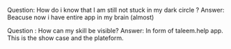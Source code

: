 
 Question:  How do i know that I am still not stuck in my dark circle ?
 Answer:  Beacuse now i have entire app in my brain (almost)

Question : How can my skill be visible?
Answer: In form of taleem.help app. This is the show case and the plateform.
